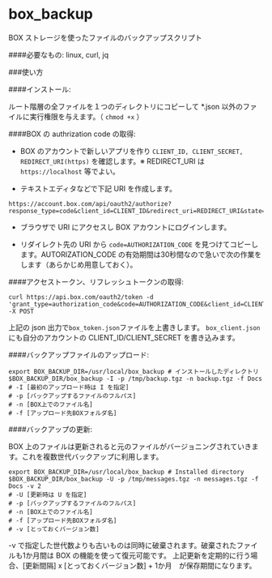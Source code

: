 # box_backup
BOX ストレージを使ったファイルのバックアップスクリプト

####必要なもの: linux, curl, jq

###使い方

####インストール:

ルート階層の全ファイルを１つのディレクトリにコピーして *.json 以外のファイルに実行権限を与えます。（ ```chmod +x``` ）

####BOX の authrization code の取得:

- BOX のアカウントで新しいアプリを作り ```CLIENT_ID, CLIENT_SECRET, REDIRECT_URI(https)``` を確認します。※ REDIRECT_URI は ```https://localhost``` 等でよい。

- テキストエディタなどで下記 URI を作成します。

```
https://account.box.com/api/oauth2/authorize?response_type=code&client_id=CLIENT_ID&redirect_uri=REDIRECT_URI&state=authrization
```

- ブラウザで URI にアクセスし BOX アカウントにログインします。

- リダイレクト先の URI から ```code=AUTHORIZATION_CODE``` を見つけてコピーします。AUTORIZATION_CODE の有効期間は30秒間なので急いで次の作業をします（あらかじめ用意しておく）。

####アクセストークン、リフレッシュトークンの取得:

```
curl https://api.box.com/oauth2/token -d 'grant_type=authorization_code&code=AUTHORIZATION_CODE&client_id=CLIENT_ID&client_secret=CLIENT_SECRET' -X POST
```
上記の json 出力で```box_token.json```ファイルを上書きします。 ```box_client.json``` にも自分のアカウントの CLIENT_ID/CLIENT_SECRET を書き込みます。

####バックアップファイルのアップロード:

```
export BOX_BACKUP_DIR=/usr/local/box_backup # インストールしたディレクトリ
$BOX_BACKUP_DIR/box_backup -I -p /tmp/backup.tgz -n backup.tgz -f Docs
# -I [最初のアップロード時は I を指定]
# -p [バックアップするファイルのフルパス]
# -n [BOX上でのファイル名]
# -f [アップロード先BOXフォルダ名]
```

####バックアップの更新:

BOX 上のファイルは更新されると元のファイルがバージョニングされていきます。これを複数世代バックアップに利用します。

```
export BOX_BACKUP_DIR=/usr/local/box_backup # Installed directory
$BOX_BACKUP_DIR/box_backup -U -p /tmp/messages.tgz -n messages.tgz -f Docs -v 2
# -U [更新時は U を指定]
# -p [バックアップするファイルのフルパス]
# -n [BOX上でのファイル名]
# -f [アップロード先BOXフォルダ名]
# -v [とっておくバージョン数]
```

-v で指定した世代数よりも古いものは同時に破棄されます。破棄されたファイルも1か月間は BOX の機能を使って復元可能です。
上記更新を定期的に行う場合、[更新間隔] x [とっておくバージョン数] + 1か月　が保存期間になります。